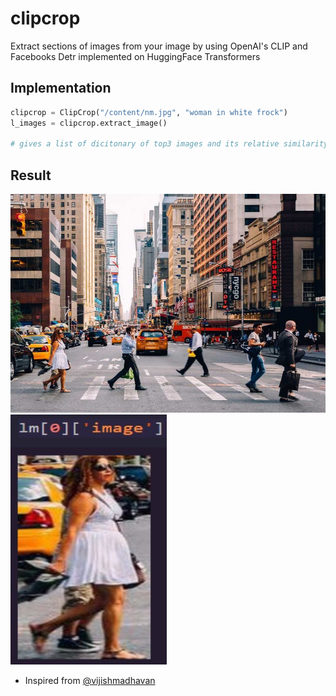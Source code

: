 # clipcrop
Extract sections of images from your image by using OpenAI's CLIP and Facebooks Detr implemented on HuggingFace Transformers

## Implementation

```python
clipcrop = ClipCrop("/content/nm.jpg", "woman in white frock")
l_images = clipcrop.extract_image()

# gives a list of dicitonary of top3 images and its relative similarity score and you can override this by setting num = 5  to get top 5 etc
```

## Result

<p float="left">
<img src="/nm.jpg" width="600" height="350">
<img src="/clipcrop.jpeg" width="250" height="400">
</p>

- Inspired from [@vijishmadhavan](https://github.com/vijishmadhavan/Crop-CLIP/)

